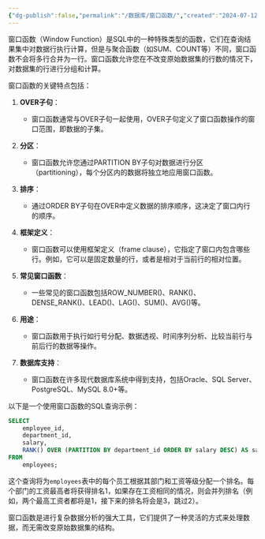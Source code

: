 ```yaml
---
{"dg-publish":false,"permalink":"/数据库/窗口函数/","created":"2024-07-12T16:53:39.504+08:00","updated":"2025-06-14T22:18:47.609+08:00"}
---
```


窗口函数（Window Function）是SQL中的一种特殊类型的函数，它们在查询结果集中对数据行执行计算，但是与聚合函数（如SUM、COUNT等）不同，窗口函数不会将多行合并为一行。窗口函数允许您在不改变原始数据集的行数的情况下，对数据集的行进行分组和计算。

窗口函数的关键特点包括：

1. **OVER子句**：
   - 窗口函数通常与OVER子句一起使用，OVER子句定义了窗口函数操作的窗口范围，即数据的子集。

2. **分区**：
   - 窗口函数允许您通过PARTITION BY子句对数据进行分区（partitioning），每个分区内的数据将独立地应用窗口函数。

3. **排序**：
   - 通过ORDER BY子句在OVER中定义数据的排序顺序，这决定了窗口内行的顺序。

4. **框架定义**：
   - 窗口函数可以使用框架定义（frame clause），它指定了窗口内包含哪些行。例如，它可以是固定数量的行，或者是相对于当前行的相对位置。

5. **常见窗口函数**：
   - 一些常见的窗口函数包括ROW_NUMBER()、RANK()、DENSE_RANK()、LEAD()、LAG()、SUM()、AVG()等。

6. **用途**：
   - 窗口函数用于执行如行号分配、数据透视、时间序列分析、比较当前行与前后行的数据等操作。

7. **数据库支持**：
   - 窗口函数在许多现代数据库系统中得到支持，包括Oracle、SQL Server、PostgreSQL、MySQL 8.0+等。

以下是一个使用窗口函数的SQL查询示例：

```sql
SELECT 
    employee_id,
    department_id,
    salary,
    RANK() OVER (PARTITION BY department_id ORDER BY salary DESC) AS salary_rank
FROM 
    employees;
```

这个查询将为`employees`表中的每个员工根据其部门和工资等级分配一个排名。每个部门的工资最高者将获得排名1，如果存在工资相同的情况，则会并列排名（例如，两个最高工资者都将是1，接下来的排名将会是3，跳过2）。

窗口函数是进行复杂数据分析的强大工具，它们提供了一种灵活的方式来处理数据，而无需改变原始数据集的结构。
